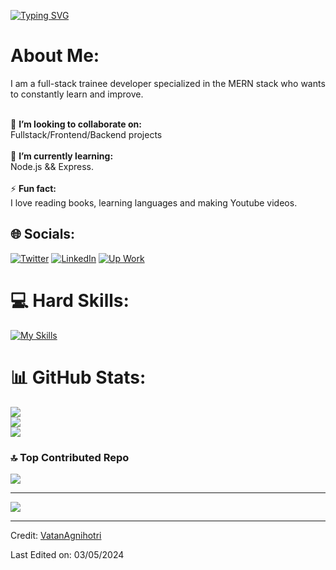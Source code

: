 [![Typing SVG](https://readme-typing-svg.herokuapp.com?color=FF3670&size=35&center=true&vCenter=true&width=1000&lines=Welcome+to+my+GitHub+profile!;My+name+is+Vatan+Agnihotri;I'm+a+Freelancer+Software+Engineer)](https://git.io/typing-svg)
# About Me:

I am a full-stack trainee developer specialized in the MERN stack who wants to constantly learn and improve.

<br>👯 **I’m looking to collaborate on:**  <br>Fullstack/Frontend/Backend projects<br><br>🌱 **I’m currently learning:**  <br>Node.js && Express.<br><br>⚡ **Fun fact:**  <br>I love reading books, learning languages and making Youtube videos.


## 🌐 Socials:
[![Twitter](https://img.shields.io/badge/Twitter-%231DA1F2.svg?logo=Twitter&logoColor=white)](https://twitter.com/AgnihotriVatan) [![LinkedIn](https://img.shields.io/badge/LinkedIn-%230077B5.svg?logo=linkedin&logoColor=white)](https://www.linkedin.com/in/vatan-agnihotri/) [![Up Work](https://img.shields.io/badge/Upwork-494949?style=flat&logo=upwork)](https://www.upwork.com/freelancers/~01d46da04af1b1112e?mp_source=share) 

# 💻 Hard Skills:
[![My Skills](https://skillicons.dev/icons?i=java,kotlin,nodejs,figma&theme=light)](https://skillicons.dev)

 
# 📊 GitHub Stats:
![](https://github-readme-stats.vercel.app/api?username=VatanAgnihotri&theme=dark&hide_border=false&include_all_commits=false&count_private=false)<br/>
![](https://github-readme-streak-stats.herokuapp.com/?user=VatanAgnihotri&theme=dark&hide_border=false)<br/>
![](https://github-readme-stats.vercel.app/api/top-langs/?username=VatanAgnihotri&theme=dark&hide_border=false&include_all_commits=false&count_private=false&layout=compact)

### 🔝 Top Contributed Repo
![](https://github-contributor-stats.vercel.app/api?username=VatanAgnihotri&limit=5&theme=tokyonight&combine_all_yearly_contributions=true)

---
[![](https://visitcount.itsvg.in/api?id=VatanAgnihotri&icon=0&color=0)](https://visitcount.itsvg.in)

------

Credit: [VatanAgnihotri](https://github.com/VatanAgnihotri)

Last Edited on: 03/05/2024
